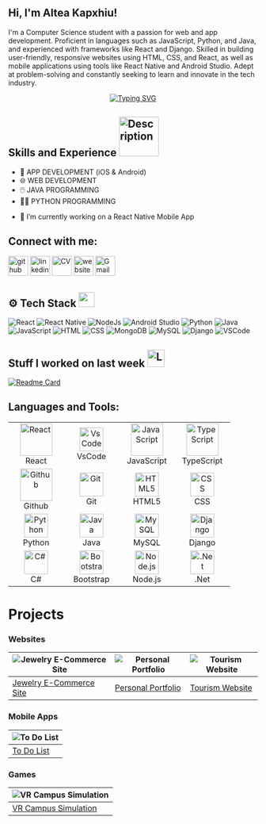 ## Hi, I'm Altea Kapxhiu!

I'm a Computer Science student with a passion for web and app development. Proficient in languages such as JavaScript, Python, and Java, and experienced with frameworks like React and Django. Skilled in building user-friendly, responsive websites using HTML, CSS, and React, as well as mobile applications using tools like React Native and Android Studio. Adept at problem-solving and constantly seeking to learn and innovate in the tech industry.

<p align="center">
  <a href="https://github.com/DenverCoder1/readme-typing-svg">
    <img src="https://readme-typing-svg.herokuapp.com?font=Arial&color=ff69b4&size=50&center=true&vCenter=true&width=600&height=100&lines=Software+Developer;%0AApp+Developer;%0AWeb+Developer;%0AComputer+Science+Student" alt="Typing SVG">
  </a>
</p>

## Skills and Experience <img src="https://user-images.githubusercontent.com/74038190/219923809-b86dc415-a0c2-4a38-bc88-ad6cf06395a8.gif" width="80" alt="Description">

* 📱 APP DEVELOPMENT (iOS & Android)
* 🌐 WEB DEVELOPMENT
* 🖱️ JAVA PROGRAMMING
* 👩‍💻 PYTHON PROGRAMMING

- 🔭 I’m currently working on a React Native Mobile App

## Connect with me:

[<img src='https://static-00.iconduck.com/assets.00/github-desktop-icon-256x256-rporzkkh.png' alt='github' height='40'>](https://github.com/alteakapxhiu) 
[<img src='https://img.icons8.com/?size=512&id=44019&format=png' alt='linkedin' height='40'>](https://www.linkedin.com/in/alteakapxhiu) 
[<img src='https://cdn-icons-png.freepik.com/512/8422/8422379.png' alt='CV' height='40'>](https://drive.google.com/file/d/11oD8v2CuYcBA0hX1REPUVbmNnuAT7y06/view?usp=drivesdk)
[<img src='https://cdn-icons-png.freepik.com/512/6126/6126664.png' alt='website' height='40'>](https://alteakapxhiu.github.io/PersonalWebsite/#!) 
[<img src='https://cdn-icons-png.freepik.com/512/6126/6126703.png' alt='Gmail' height='40'>](mailto:alteakapxhiu@gmail.com)

## ⚙️ Tech Stack <img src="https://raw.githubusercontent.com/rahulbanerjee26/githubProfileReadmeGenerator/main/gifs/code.gif" width="32" height="30">

![React](https://img.shields.io/badge/-React%20-05122A?style=flat-square&logo=React&color=353535) ![React Native](https://img.shields.io/badge/-React%20Native-05122A?style=flat-square&logo=React-Native&color=353535) ![NodeJs](https://img.shields.io/badge/-NodeJs-05122A?style=flat-square&logo=NodeJs&color=353535) ![Android Studio](https://img.shields.io/badge/-Android%20Studio-05122A?style=flat-square&logo=Android-Studio&color=353535) ![Python](https://img.shields.io/badge/-Python-05122A?style=flat-square&logo=Python&color=353535) ![Java](https://img.shields.io/badge/-Java-05122A?style=flat-square&logo=Java&color=353535) ![JavaScript](https://img.shields.io/badge/-JavaScript-05122A?style=flat-square&logo=JavaScript&color=353535) ![HTML](https://img.shields.io/badge/-HTML-05122A?style=flat-square&logo=HTML&color=353535) ![CSS](https://img.shields.io/badge/-CSS-05122A?style=flat-square&logo=CSS&color=353535) ![MongoDB](https://img.shields.io/badge/-MongoDB-05122A?style=flat-square&logo=MongoDB&color=353535) ![MySQL](https://img.shields.io/badge/-MySQL-05122A?style=flat-square&logo=MySQL&color=353535) ![Django](https://img.shields.io/badge/-Django-05122A?style=flat-square&logo=Django&color=353535) ![VSCode](https://img.shields.io/badge/-Visual%20Studio%20Code-05122A?style=flat-square&logo=Visual-Studio-Code&color=353535)

## Stuff I worked on last week <img src="https://raw.githubusercontent.com/Tarikul-Islam-Anik/Telegram-Animated-Emojis/main/Objects/Laptop.webp" alt="Laptop" width="35" />

[![Readme Card](https://github-readme-stats.vercel.app/api/pin/?username=alteakapxhiu&repo=TaskPro)](https://github.com/alteakapxhiu/TaskPro)

## Languages and Tools:

<table align="center">
  <tr>
    <td align="center" width="96">
      <img src="https://techstack-generator.vercel.app/react-icon.svg" alt="React" width="65" height="65" />
      <br>React
    </td>
    <td align="center" width="96">
      <img src="https://media.giphy.com/media/IdyAQJVN2kVPNUrojM/giphy.gif" width="48" height="48" alt="VsCode" />
      <br>VsCode
    </td>    
    <td align="center" width="96">
      <img src="https://techstack-generator.vercel.app/js-icon.svg" alt="JavaScript" width="65" height="65" />
      <br>JavaScript
    </td>
    <td align="center" width="96">
      <img src="https://techstack-generator.vercel.app/ts-icon.svg" alt="TypeScript" width="65" height="65" />
      <br>TypeScript
    </td>
  </tr>
  <tr>
    <td align="center" width="96">
      <img src="https://techstack-generator.vercel.app/github-icon.svg" alt="Github" width="65" height="65" />
      <br>Github
    </td>
    <td align="center" width="96"> 
      <img src="https://user-images.githubusercontent.com/25181517/192108372-f71d70ac-7ae6-4c0d-8395-51d8870c2ef0.png" width="48" height="48" alt="Git" />
      <br>Git
    </td>
    <td align="center" width="96">
      <img src="https://skillicons.dev/icons?i=html" width="48" height="48" alt="HTML5" />
      <br>HTML5
    </td>
    <td align="center" width="96">
      <img src="https://skillicons.dev/icons?i=css" width="48" height="48" alt="CSS" />
      <br>CSS
    </td>
  </tr>
  <tr>
    <td align="center" width="96">
      <img src="https://skillicons.dev/icons?i=python" width="48" height="48" alt="Python" />
      <br>Python
    </td>
    <td align="center" width="96">
      <img src="https://media3.giphy.com/media/hO8uTzEOefFh3Yv5gm/giphy.gif?cid=6c09b952v6sqmgjjseczsb1atc2y1x5qk772ke4i7ckanbao&ep=v1_internal_gif_by_id&rid=giphy.gif&ct=s" width="48" height="48" alt="Java" />
      <br>Java
    </td>
    <td align="center" width="96">
      <img src="https://skillicons.dev/icons?i=mysql" width="48" height="48" alt="MySQL" />
      <br>MySQL
    </td>
    <td align="center" width="96">
      <img src="https://skillicons.dev/icons?i=django" width="48" height="48" alt="Django" />
      <br>Django
    </td>
  </tr>
  <tr>
    <td align="center" width="96">
      <img src="https://mir-s3-cdn-cf.behance.net/project_modules/max_1200/622ca052071761.59034e74abb36.gif" width="48" height="48" alt="C#" />
      <br>C#
    </td>
    <td align="center" width="96">
      <img src="https://blogs.purecode.ai/blogs/wp-content/uploads/2023/12/giphy-6.gif" width="48" height="48" alt="Bootstrap" />
      <br>Bootstrap
    </td>
    <td align="center" width="96">
      <img src="https://user-images.githubusercontent.com/74038190/212257460-738ff738-247f-4445-a718-cdd0ca76e2db.gif" width="48" height="48" alt="Node.js" />
      <br>Node.js
    </td>
    <td align="center" width="96">
      <img src="https://iconape.com/wp-content/png_logo_vector/net-logo-2.png" width="48" height="48" alt=".Net" />
      <br>.Net
    </td>
  </tr>
</table>

# Projects

### Websites

| ![Jewelry E-Commerce Site](https://i.postimg.cc/02yzGHS5/Cover-Alisa-Jewels-1.png) | ![Personal Portfolio](https://i.imghippo.com/files/QAy6u1723491134.png) | ![Tourism Website](https://i.imghippo.com/files/pYjWc1724078751.png) |
|-------------|-------------|-------------|
| [Jewelry E-Commerce Site](https://github.com/alteakapxhiu/Jewelry-E-Commerce-Website) | [Personal Portfolio](https://github.com/alteakapxhiu/PersonalWebsite) | [Tourism Website](https://github.com/alteakapxhiu/MysticAlbania) |

### Mobile Apps

| ![To Do List](https://img.youtube.com/vi/9TDUVcv2_yM/maxresdefault.jpg) |
|-------------|
| [To Do List](https://github.com/alteakapxhiu/TaskPro) |

### Games

| ![VR Campus Simulation](https://i.imghippo.com/files/bZS8W1723456249.png) |
|-------------|
| [VR Campus Simulation](https://github.com/alteakapxhiu/Virtual-University-Campus) |